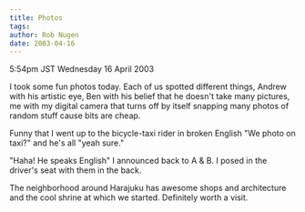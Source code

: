 ```yaml
---
title: Photos
tags: 
author: Rob Nugen
date: 2003-04-16
---
```


<p class=date>5:54pm JST Wednesday 16 April 2003</p>

<p>I took some fun photos today.  Each of us spotted different things,
Andrew with his artistic eye, Ben with his belief that he doesn't take
many pictures, me with my digital camera that turns off by itself
snapping many photos of random stuff cause bits are cheap.</p>

<p>Funny that I went up to the bicycle-taxi rider in broken English
"We photo on taxi?" and he's all "yeah sure."</p>

<p>"Haha!  He speaks English" I announced back to A & B.  I posed in
the driver's seat with them in the back.</p>

<p>The neighborhood around Harajuku has awesome shops and architecture
and the cool shrine at which we started.  Definitely worth a
visit.</p>
